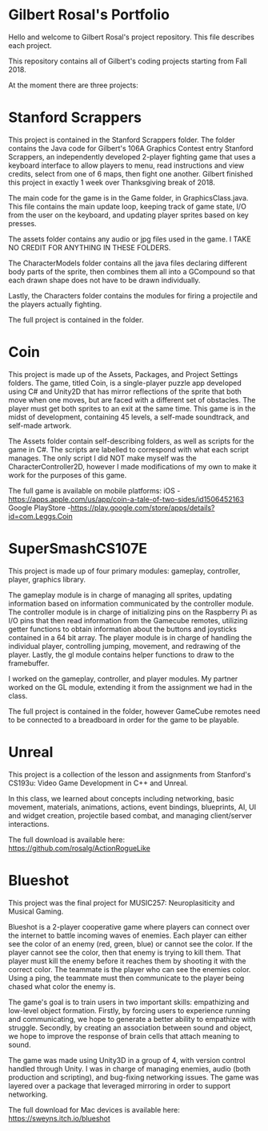 # Gilbert Rosal's Portfolio

Hello and welcome to Gilbert Rosal's project repository. This file describes each project.

This repository contains all of Gilbert's coding projects starting from Fall 2018.

At the moment there are three projects:

# Stanford Scrappers
This project is contained in the Stanford Scrappers folder. The folder contains the Java code for Gilbert's 106A Graphics Contest entry Stanford Scrappers, an independently developed 2-player fighting game that uses a keyboard interface to allow players to menu, read instructions and view credits, select from one of 6 maps, then fight one another. Gilbert finished this project in exactly 1 week over Thanksgiving break of 2018.

The main code for the game is in the Game folder, in GraphicsClass.java. This file contains the main update loop, keeping track of game state, I/O from the user on the keyboard, and updating player sprites based on key presses.

The assets folder contains any audio or jpg files used in the game. I TAKE NO CREDIT FOR ANYTHING IN THESE FOLDERS.

The CharacterModels folder contains all the java files declaring different body parts of the sprite, then combines them all into a GCompound so that each drawn shape does not have to be drawn individually.

Lastly, the Characters folder contains the modules for firing a projectile and the players actually fighting.

The full project is contained in the folder.

# Coin
This project is made up of the Assets, Packages, and Project Settings folders. The game, titled Coin, is a single-player puzzle app developed using C# and Unity2D that has mirror reflections of the sprite that both move when one moves, but are faced with a different set of obstacles. The player must get both sprites to an exit at the same time. This game is in the midst of development, containing 45 levels, a self-made soundtrack, and self-made artwork.

The Assets folder contain self-describing folders, as well as scripts for the game in C#. The scripts are labelled to correspond with what each script manages. The only script I did NOT make myself was the CharacterController2D, however I made modifications of my own to make it work for the purposes of this game.

The full game is available on mobile platforms:
iOS - https://apps.apple.com/us/app/coin-a-tale-of-two-sides/id1506452163
Google PlayStore -https://play.google.com/store/apps/details?id=com.Leggs.Coin

# SuperSmashCS107E
This project is made up of four primary modules: gameplay, controller, player, graphics library.

The gameplay module is in charge of managing all sprites, updating information based on information communicated by the controller module. The controller module is in charge of initializing pins on the Raspberry Pi as I/O pins that then read information from the Gamecube remotes, utilizing getter functions to obtain information about the buttons and joysticks contained in a 64 bit array. The player module is in charge of handling the individual player, controlling jumping, movement, and redrawing of the player. Lastly, the gl module contains helper functions to draw to the framebuffer.

I worked on the gameplay, controller, and player modules. My partner worked on the GL module, extending it from the assignment we had in the class.

The full project is contained in the folder, however GameCube remotes need to be connected to a breadboard in order for the game to be playable.

# Unreal
This project is a collection of the lesson and assignments from Stanford's CS193u: Video Game Development in C++ and Unreal.

In this class, we learned about concepts including networking, basic movement, materials, animations, actions, event bindings, blueprints, AI, UI and widget creation, projectile based combat, and managing client/server interactions.

The full download is available here: https://github.com/rosalg/ActionRogueLike

# Blueshot
This project was the final project for MUSIC257: Neuroplasiticity and Musical Gaming.

Blueshot is a 2-player cooperative game where players can connect over the internet to battle incoming waves of enemies. Each player can either see the color of an enemy (red, green, blue) or cannot see the color. If the player cannot see the color, then that enemy is trying to kill them. That player must kill the enemy before it reaches them by shooting it with the correct color. The teammate is the player who can see the enemies color. Using a ping, the teammate must then communicate to the player being chased what color the enemy is.

The game's goal is to train users in two important skills: empathizing and low-level object formation. Firstly, by forcing users to experience running and communicating, we hope to generate a better ability to empathize with struggle. Secondly, by creating an association between sound and object, we hope to improve the response of brain cells that attach meaning to sound.

The game was made using Unity3D in a group of 4, with version control handled through Unity. I was in charge of managing enemies, audio (both production and scripting), and bug-fixing networking issues. The game was layered over a package that leveraged mirroring in order to support networking.

The full download for Mac devices is available here: https://sweyns.itch.io/blueshot
